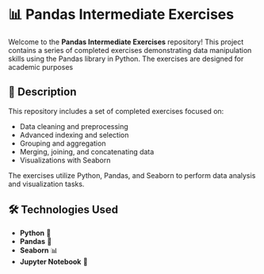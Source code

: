 # 📊 Pandas Intermediate Exercises

Welcome to the **Pandas Intermediate Exercises** repository! This project contains a series of completed exercises demonstrating data manipulation skills using the Pandas library in Python. The exercises are designed for academic purposes
## 📝 Description

This repository includes a set of completed exercises focused on:
- Data cleaning and preprocessing
- Advanced indexing and selection
- Grouping and aggregation
- Merging, joining, and concatenating data
- Visualizations with Seaborn


The exercises utilize Python, Pandas, and Seaborn to perform data analysis and visualization tasks.

## 🛠️ Technologies Used

- **Python** 🐍
- **Pandas** 📑
- **Seaborn** 📊
- **Jupyter Notebook** 📓
